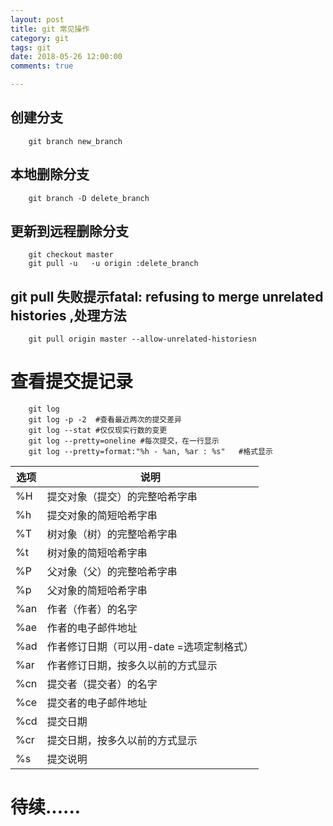 ```yaml
---
layout: post
title: git 常见操作 
category: git 
tags: git 
date: 2018-05-26 12:00:00
comments: true

---
```


## 创建分支

```shell
	git branch new_branch
```

## 本地删除分支

```shell
	git branch -D delete_branch 
```
## 更新到远程删除分支 

```shell
	git checkout master 
	git pull -u   -u origin :delete_branch
```


## git pull 失败提示fatal: refusing to merge unrelated histories ,处理方法

```shell
	git pull origin master --allow-unrelated-historiesn

```

# 查看提交提记录

```shell
	git log
	git log -p -2  #查看最近两次的提交差异
	git log --stat #仅仅现实行数的变更
	git log --pretty=oneline #每次提交，在一行显示
	git log --pretty=format:"%h - %an, %ar : %s"   #格式显示
```
 |选项	|说明|
 |--|--|
 |%H	|提交对象（提交）的完整哈希字串|
 |%h	|提交对象的简短哈希字串|
 |%T	|树对象（树）的完整哈希字串|
 |%t	|树对象的简短哈希字串|
 |%P	|父对象（父）的完整哈希字串|
 |%p	|父对象的简短哈希字串|
 |%an	|作者（作者）的名字|
 |%ae	|作者的电子邮件地址|
 |%ad	|作者修订日期（可以用-date =选项定制格式）|
 |%ar	|作者修订日期，按多久以前的方式显示|
 |%cn	|提交者（提交者）的名字|
 |%ce	|提交者的电子邮件地址|
 |%cd	|提交日期|
 |%cr	|提交日期，按多久以前的方式显示|
 |%s	|提交说明|

# 待续......


